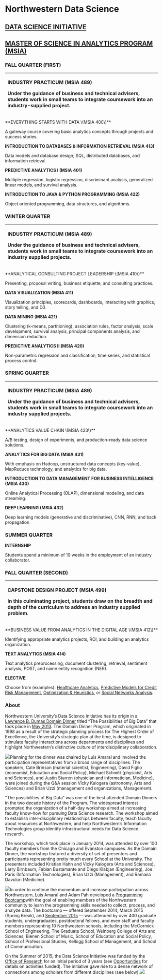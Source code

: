 # Northwestern Data Science

## [DATA SCIENCE INITIATIVE](https://datascience.northwestern.edu/about/)

## [MASTER OF SCIENCE IN ANALYTICS PROGRAM \(MSIA\)](https://www.mccormick.northwestern.edu/analytics/)

### FALL QUARTER \(FIRST\)

<table>
  <thead>
    <tr>
      <th style="text-align:left">
        <p><b>INDUSTRY PRACTICUM (MSIA 489)</b>
        </p>
        <p>Under the guidance of business and technical advisers, students work in
          small teams to integrate coursework into an industry-supplied project.</p>
      </th>
    </tr>
  </thead>
  <tbody></tbody>
</table>**EVERYTHING STARTS WITH DATA \(MSIA 400\)**

A gateway course covering basic analytics concepts through projects and success stories.

**INTRODUCTION TO DATABASES & INFORMATION RETRIEVAL \(MSIA 413\)**

Data models and database design; SQL, distributed databases, and information retrieval.

**PREDICTIVE ANALYTICS I \(MSIA 401\)**

Multiple regression, logistic regression, discriminant analysis, generalized linear models, and survival analysis.

**INTRODUCTION TO JAVA & PYTHON PROGRAMMING \(MSIA 422\)**

Object oriented programming, data structures, and algorithms.

### WINTER QUARTER

<table>
  <thead>
    <tr>
      <th style="text-align:left">
        <p><b>INDUSTRY PRACTICUM (MSIA 489)</b>
        </p>
        <p>Under the guidance of business and technical advisers, students work in
          small teams to integrate coursework into an industry supplied projects.</p>
      </th>
    </tr>
  </thead>
  <tbody></tbody>
</table>**ANALYTICAL CONSULTING PROJECT LEADERSHIP \(MSIA 410\)**

Presenting, proposal writing, business etiquette, and consulting practices.

**DATA VISUALIZATION \(MSIA 411\)**

Visualization principles, scorecards, dashboards, interacting with graphics, story telling, and D3.

**DATA MINING \(MSIA 421\)**

Clustering \(k-means, partitioning\), association rules, factor analysis, scale development, survival analysis, principal components analysis, and dimension reduction.

**PREDICTIVE ANALYTICS II \(MSIA 420\)**

Non-parametric regression and classification, time series, and statistical process control.

### SPRING QUARTER

<table>
  <thead>
    <tr>
      <th style="text-align:left">
        <p><b>INDUSTRY PRACTICUM (MSIA 489)</b>
        </p>
        <p>Under the guidance of business and technical advisers, students work in
          small teams to integrate coursework into an industry supplied projects.</p>
      </th>
    </tr>
  </thead>
  <tbody></tbody>
</table>**ANALYTICS VALUE CHAIN \(MSIA 423\)**

A/B testing, design of experiments, and production-ready data science solutions.

**ANALYTICS FOR BIG DATA \(MSIA 431\)**

With emphasis on Hadoop, unstructured data concepts \(key-value\), MapReduce technology, and analytics for big data.

**INTRODUCTION TO DATA MANAGEMENT FOR BUSINESS INTELLIGENCE \(MSIA 430\)**

Online Analytical Processing \(OLAP\), dimensional modeling, and data streaming.

**DEEP LEARNING \(MSIA 432\)**

Deep learning models \(generative and discriminative\), CNN, RNN, and back propagation.

### SUMMER QUARTER

**INTERNSHIP**

Students spend a minimum of 10 weeks in the employment of an industry collaborator.

### FALL QUARTER \(SECOND\)

<table>
  <thead>
    <tr>
      <th style="text-align:left">
        <p><b>CAPSTONE DESIGN PROJECT (MSIA 499)</b>
        </p>
        <p>In this culminating project, students draw on the breadth and depth of
          the curriculum to address an industry supplied problem.</p>
      </th>
    </tr>
  </thead>
  <tbody></tbody>
</table>**BUSINESS VALUE FROM ANALYTICS IN THE DIGITAL AGE \(MSIA 412\)**

Identifying appropriate analytics projects, ROI, and building an analytics organization.

**TEXT ANALYTICS \(MSIA 414\)**

Text analytics preprocessing, document clustering, retrieval, sentiment analysis, POST, and name entity recognition \(NER\).

**ELECTIVE** 

Choose from \(examples\): [Healthcare Analytics](https://www.mccormick.northwestern.edu/analytics/curriculum/descriptions/msia-490-23.html), [Predictive Models for Credit Risk Management](https://www.mccormick.northwestern.edu/analytics/curriculum/descriptions/msia-490-21.html), [Optimization & Heuristics](https://www.mccormick.northwestern.edu/analytics/curriculum/descriptions/msia-440.html), or [Social Networks Analysis](https://www.mccormick.northwestern.edu/analytics/curriculum/descriptions/msia-490-27.html).  


### About

Northwestern University’s Data Science Initiative has its origin in a [Lawrence B. Dumas Domain Dinner](http://www.adminplan.northwestern.edu/planning/domain/index.html) titled “The Possibilities of Big Data” that took place in [May 2013](http://www.adminplan.northwestern.edu/planning/domain/schedule.html#fifteen). The Domain Dinner Program, which  originated in 1998 as a result of the strategic planning process for The Highest Order of Excellence, the University’s strategic plan at the time, is designed to stimulate faculty interactions across departments and disciplines and highlight Northwestern’s distinctive culture of interdisciplinary collaboration.

![](https://d27zlp3juxjn3o.cloudfront.net/wp-content/uploads/2018/03/Linzer-300x186.jpg)Planning for the dinner was chaired by Luis Amaral and involved the participation representatives from a broad range of disciplines. The speakers, Cate Brinson \(material scientist, Engineering\), David Figlio \(economist, Education and Social Policy\), Michael Schmitt \(physicist, Arts and Sciences\), and Justin Starren \(physician and informatician, Medicine\), were joined during the Q&A session Vicky Kalogera \(astronomy, Arts and Sciences\) and Brian Uzzi \(management and organizations, Management\).

“The possibilities of Big Data” was one of the best attended Domain Dinners in the two decade history of the Program. The widespread interest prompted the organization of a half-day workshop aimed at increasing faculty know-how for pursuing Data Science research. The workshop aimed to establish inter-disciplinary relationships between faculty, teach faculty about resources at Northwestern, and help Northwestern’s Information Technologies group identify infrastructural needs for Data Science research.

The workshop, which took place in January 2014, was attended by over 100 faculty members from the Chicago and Evanston campuses. As the Domain Dinner, the workshop featured a diversity of set of presenters and participants representing pretty much every School at the University.  The presenters included Kristian Hahn and Vicky Kalogera \(Arts and Sciences\), Larry Birnbaum, Fabian Bustamante and Diego Klabjan \(Engineering\), Joe Paris \(Information Technologies\), Brian Uzzi \(Management\), and Ramana Davuluri \(Medicine\).

![](https://d27zlp3juxjn3o.cloudfront.net/wp-content/uploads/2018/03/programming-bootcamp-attracts-diverse-participants-h-300x158.jpg)In order to continue the momentum and increase participation across Northwestern, Luis Amaral and Adam Pah developed a [Programming Bootcamp](http://www.northwestern.edu/newscenter/archives/special/data-science/amaral-interview.html)with the goal of enabling members of the Northwestern community to learn the programming skills needed to collect, process, and analyze data.  The bootcamp — offered September 2014, March 2015 \(Spring Break\), and [September 2015](http://www.mccormick.northwestern.edu/news/articles/2015/09/programming-bootcamp-attracts-diverse-participants.html) —  was attended by over 400 graduate students, undergraduates, postdoctoral fellows, and even staff and faculty members representing 10 Northwestern schools, including the McCormick School of Engineering, The Graduate School, Weinberg College of Arts and Sciences, Bienen School of Music, School of Education and Social Policy, School of Professional Studies, Kellogg School of Management, and School of Communication.

On the Summer of 2015, the Data Science Initiative was funded by the [Office of Research](https://research.northwestern.edu/) for an initial period of 3 years \(see [Opportunities](https://datascience.northwestern.edu/opportunities/) for details on activities funded\). The initiative gave rise to a dense network of connections among scholars from different disciplines \(see below\).![](https://d27zlp3juxjn3o.cloudfront.net/wp-content/uploads/2018/03/dsi-reach-2-300x225.png)  




